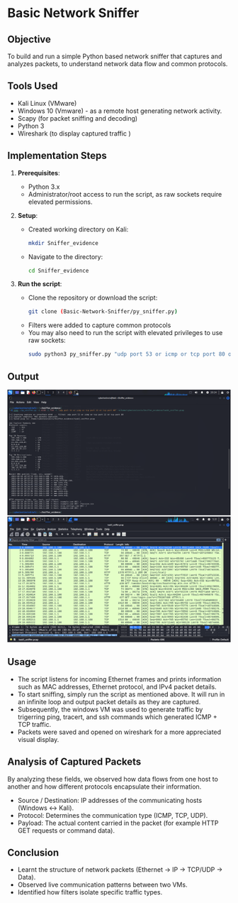 # Basic Network Sniffer

## Objective
To build and run a simple Python based network sniffer that captures and analyzes packets, to understand network data flow and common protocols.

## Tools Used 
- Kali Linux (VMware)
- Windows 10 (Vmware) - as a remote host generating network activity.
- Scapy (for packet sniffing and decoding)
- Python 3
- Wireshark (to display captured traffic )

## Implementation Steps ##
1. **Prerequisites**: 
    - Python 3.x
    - Administrator/root access to run the script, as raw sockets require elevated permissions.

2. **Setup**:
   - Created working directory on Kali:
     ```bash
     mkdir Sniffer_evidence
     ```
   - Navigate to the directory:
     ```bash
     cd Sniffer_evidence
     ```

3. **Run the script**:
   - Clone the repository or download the script:
     ```bash
     git clone (Basic-Network-Sniffer/py_sniffer.py)
     ```
   - Filters were added to capture common protocols
   - You may also need to run the script with elevated privileges to use raw sockets:
     ```bash
     sudo python3 py_sniffer.py "udp port 53 or icmp or tcp port 80 or tcp port 22"
     ```
## Output
![Demo Image](py_1.png)
![Demo Image](py_2.png)


## Usage
- The script listens for incoming Ethernet frames and prints information such as MAC addresses, Ethernet protocol, and IPv4 packet details.
- To start sniffing, simply run the script as mentioned above. It will run in an infinite loop and output packet details as they are captured.
- Subsequently, the windows VM was used to generate traffic by trigerring ping, tracert, and ssh commands which generated ICMP + TCP traffic.
- Packets were saved and opened on wireshark for a more appreciated visual display.

## Analysis of Captured Packets
By analyzing these fields, we observed how data flows from one host to another and how different protocols encapsulate their information.

- Source / Destination: IP addresses of the communicating hosts (Windows ↔ Kali).
- Protocol: Determines the communication type (ICMP, TCP, UDP).
- Payload: The actual content carried in the packet (for example HTTP GET requests or command data).

## Conclusion

- Learnt the structure of network packets (Ethernet → IP → TCP/UDP → Data).
- Observed live communication patterns between two VMs.
- Identified how filters isolate specific traffic types.


